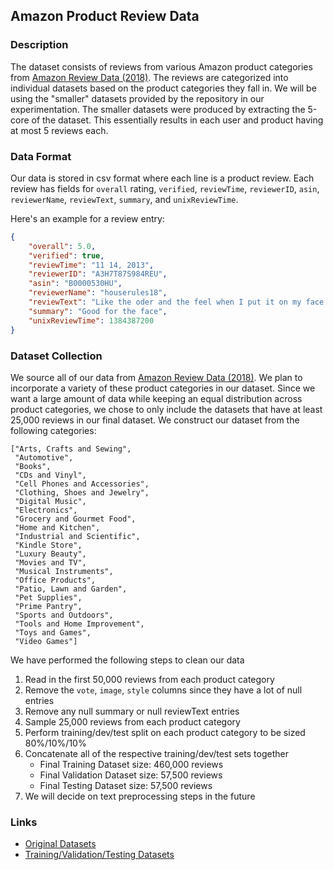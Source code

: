 ## Amazon Product Review Data

### Description
The dataset consists of reviews from various Amazon product categories from [Amazon Review Data (2018)](https://nijianmo.github.io/amazon/index.html). The reviews are categorized into individual datasets based on the product categories they fall in. We will be using the "smaller" datasets provided by the repository in our experimentation. The smaller datasets were produced by extracting the 5-core of the dataset. This essentially results in each user and product having at most 5 reviews each.

### Data Format
Our data is stored in csv format where each line is a product review. Each review has fields for `overall` rating, `verified`, `reviewTime`, `reviewerID`, `asin`, `reviewerName`, `reviewText`, `summary`, and `unixReviewTime`.

Here's an example for a review entry:
```json
{
    "overall": 5.0,
    "verified": true,
    "reviewTime": "11 14, 2013",
    "reviewerID": "A3H7T87S984REU",
    "asin": "B0000530HU",
    "reviewerName": "houserules18",
    "reviewText": "Like the oder and the feel when I put it on my face.  I have tried other brands but the reviews from people I know they prefer the oder of this brand. Not hard on the face when dry.  Does not leave dry skin.",
    "summary": "Good for the face",
    "unixReviewTime": 1384387200
}
```

### Dataset Collection
We source all of our data from [Amazon Review Data (2018)](https://nijianmo.github.io/amazon/index.html). We plan to incorporate a variety of these product categories in our dataset. Since we want a large amount of data while keeping an equal distribution across product categories, we chose to only include the datasets that have at least 25,000 reviews in our final dataset. We construct our dataset from the following categories:
```
["Arts, Crafts and Sewing",
 "Automotive",
 "Books",
 "CDs and Vinyl",
 "Cell Phones and Accessories",
 "Clothing, Shoes and Jewelry",
 "Digital Music",
 "Electronics",
 "Grocery and Gourmet Food",
 "Home and Kitchen",
 "Industrial and Scientific",
 "Kindle Store",
 "Luxury Beauty",
 "Movies and TV",
 "Musical Instruments",
 "Office Products",
 "Patio, Lawn and Garden",
 "Pet Supplies",
 "Prime Pantry",
 "Sports and Outdoors",
 "Tools and Home Improvement",
 "Toys and Games",
 "Video Games"]
```
We have performed the following steps to clean our data
1. Read in the first 50,000 reviews from each product category
2. Remove the `vote`, `image`, `style` columns since they have a lot of null entries
3. Remove any null summary or null reviewText entries
4. Sample 25,000 reviews from each product category
5. Perform training/dev/test split on each product category to be sized 80%/10%/10%
6. Concatenate all of the respective training/dev/test sets together
    - Final Training Dataset size: 460,000 reviews
    - Final Validation Dataset size: 57,500 reviews
    - Final Testing Dataset size: 57,500 reviews
7. We will decide on text preprocessing steps in the future


### Links
- [Original Datasets](https://nijianmo.github.io/amazon/index.html)
- [Training/Validation/Testing Datasets](https://drive.google.com/drive/folders/1NFx5DrLyrWTPCm-Yu0XX3tF_t_0HZw17?usp=sharing)

